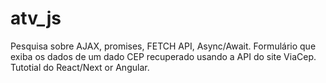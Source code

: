 # atv_js
Pesquisa sobre AJAX, promises, FETCH API, Async/Await. Formulário que exiba os dados de um dado CEP recuperado usando a API do site ViaCep. Tutotial do React/Next or Angular.
